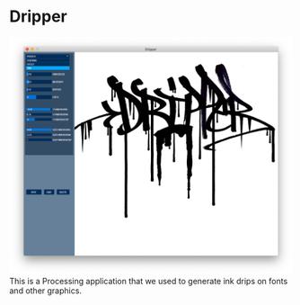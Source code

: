 # Dripper
<img src="https://raw.githubusercontent.com/nerdprojects/dripper/main/screenshot.png">
This is a Processing application that we used to generate ink drips on fonts and other graphics.
